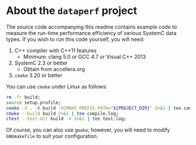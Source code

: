 # About the `dataperf` project

The source code accompanying this readme contains example code to measure the run-time performance efficiency of various SystemC data types. If you wish to run this code yourself, you will need:

1. C++ compiler with C++11 features
   * Minimum: clang 5.0 or GCC 4.7 or Visual C++ 2013
2. SystemC 2.3 or better
   * Obtain from accellera.org
4. `cmake` 3.20 or better

You can use `cmake` under Linux as follows:

```bash
rm -fr build;
source setup.profile;
cmake -S . -B build -DCMAKE_PREFIX_PATH="${PROJECT_DIR}" 2>&1 | tee config.log;
cmake --build build 2>&1 | tee compile.log;
ctest --test-dir build -V 2>&1 | tee test.log;
```

Of course, you can also use `gmake`; however, you will need to modify `GNUmakefile` to suit your configuration.
